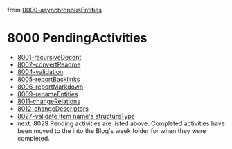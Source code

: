 from [0000-asynchronousEntities](../0000-asynchronousEntities.md)
# 8000 PendingActivities
- [8001-recursiveDecent](../6blog/21/21-3%20Q3/2133/8001-recursiveDecent.md)
- [8002-convertReadme](../6blog/21/21-3%20Q3/2132/8002-convertReadme.md)
- [8004-validation](8004-validation.md)
- [8005-reportBacklinks](8005-reportBacklinks.md)
- [8006-reportMarkdown](8006-reportMarkdown.md)
- [8009-renameEntities](8009-renameEntities.md)
- [8011-changeRelations](8011-changeRelations.md)
- [8012-changeDescriptors](8012-changeDescriptors.md)
- [8027-validate item name's structureType](8027-validate%20item%20name's%20structureType.md)
- next: 8029
Pending activities are listed above. Completed activities have been moved to the into the Blog's week folder for when they were completed.
